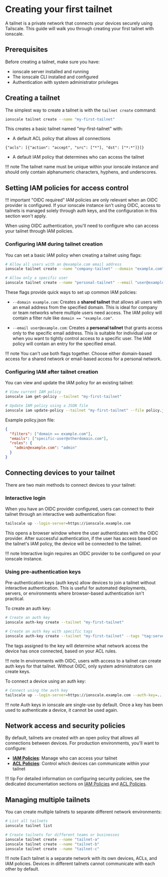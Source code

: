 # Creating your first tailnet

A tailnet is a private network that connects your devices securely using Tailscale. This guide will walk you through creating your first tailnet with ionscale.

## Prerequisites

Before creating a tailnet, make sure you have:

- ionscale server installed and running
- The ionscale CLI installed and configured
- Authentication with system administrator privileges

## Creating a tailnet

The simplest way to create a tailnet is with the `tailnet create` command:

```bash
ionscale tailnet create --name "my-first-tailnet"
```

This creates a basic tailnet named "my-first-tailnet" with:

- A default ACL policy that allows all connections 
```
{"acls": [{"action": "accept", "src": ["*"], "dst": ["*:*"]}]}
```
- A default IAM policy that determines who can access the tailnet

!!! note
    The tailnet name must be unique within your ionscale instance and should only contain alphanumeric characters, hyphens, and underscores.

## Setting IAM policies for access control

!!! important "OIDC required"
    IAM policies are only relevant when an OIDC provider is configured. If your ionscale instance isn't using OIDC, access to tailnets is managed solely through auth keys, and the configuration in this section won't apply.

When using OIDC authentication, you'll need to configure who can access your tailnet through IAM policies.

### Configuring IAM during tailnet creation

You can set a basic IAM policy when creating a tailnet using flags:

```bash
# Allow all users with an @example.com email address
ionscale tailnet create --name "company-tailnet" --domain "example.com"

# Allow only a specific user
ionscale tailnet create --name "personal-tailnet" --email "user@example.com"
```

These flags provide quick ways to set up common IAM policies:

- `--domain example.com`: Creates a **shared tailnet** that allows all users with an email address from the specified domain. This is ideal for company or team networks where multiple users need access. The IAM policy will contain a filter rule like `domain == "example.com"`.

- `--email user@example.com`: Creates a **personal tailnet** that grants access only to the specific email address. This is suitable for individual use or when you want to tightly control access to a specific user. The IAM policy will contain an entry for the specified email.

!!! note
    You can't use both flags together. Choose either domain-based access for a shared network or email-based access for a personal network.

### Configuring IAM after tailnet creation

You can view and update the IAM policy for an existing tailnet:

```bash
# View current IAM policy
ionscale iam get-policy --tailnet "my-first-tailnet"

# Update IAM policy using a JSON file
ionscale iam update-policy --tailnet "my-first-tailnet" --file policy.json
```

Example policy.json file:
```json
{
  "filters": ["domain == example.com"],
  "emails": ["specific-user@otherdomain.com"],
  "roles": {
    "admin@example.com": "admin"
  }
}
```

## Connecting devices to your tailnet

There are two main methods to connect devices to your tailnet:

### Interactive login

When you have an OIDC provider configured, users can connect to their tailnet through an interactive web authentication flow:

```bash
tailscale up --login-server=https://ionscale.example.com
```

This opens a browser window where the user authenticates with the OIDC provider. After successful authentication, if the user has access based on the tailnet's IAM policy, the device will be connected to the tailnet.

!!! note
    Interactive login requires an OIDC provider to be configured on your ionscale instance.

### Using pre-authentication keys

Pre-authentication keys (auth keys) allow devices to join a tailnet without interactive authentication. This is useful for automated deployments, servers, or environments where browser-based authentication isn't practical.

To create an auth key:

```bash
# Create an auth key
ionscale auth-key create --tailnet "my-first-tailnet"

# Create an auth key with specific tags
ionscale auth-key create --tailnet "my-first-tailnet" --tags "tag:server"
```

The tags assigned to the key will determine what network access the device has once connected, based on your ACL rules.

!!! note
    In environments with OIDC, users with access to a tailnet can create auth keys for that tailnet. Without OIDC, only system administrators can create keys.

To connect a device using an auth key:

```bash
# Connect using the auth key
tailscale up --login-server=https://ionscale.example.com --auth-key=...
```

!!! note
    Auth keys in ionscale are single-use by default. Once a key has been used to authenticate a device, it cannot be used again.

## Network access and security policies

By default, tailnets are created with an open policy that allows all connections between devices. For production environments, you'll want to configure:

- **[IAM Policies](iam-policies.md)**: Manage who can access your tailnet
- **[ACL Policies](acl-policies.md)**: Control which devices can communicate within your tailnet

!!! tip
    For detailed information on configuring security policies, see the dedicated documentation sections on [IAM Policies](iam-policies.md) and [ACL Policies](acl-policies.md).

## Managing multiple tailnets

You can create multiple tailnets to separate different network environments:

```bash
# List all tailnets
ionscale tailnet list

# Create tailnets for different teams or businesses
ionscale tailnet create --name "tailnet-a"
ionscale tailnet create --name "tailnet-b"
ionscale tailnet create --name "tailnet-c"
```

!!! note
    Each tailnet is a separate network with its own devices, ACLs, and IAM policies. Devices in different tailnets cannot communicate with each other by default.
